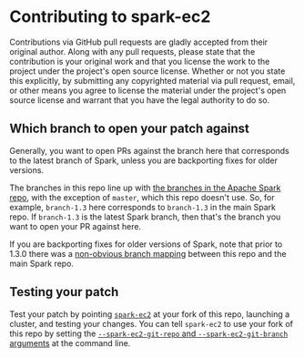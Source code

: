 # Contributing to spark-ec2

Contributions via GitHub pull requests are gladly accepted from their original author. Along with any pull requests, please state that the contribution is your original work and that you license the work to the project under the project's open source license. Whether or not you state this explicitly, by submitting any copyrighted material via pull request, email, or other means you agree to license the material under the project's open source license and warrant that you have the legal authority to do so.

## Which branch to open your patch against

Generally, you want to open PRs against the branch here that corresponds to the latest branch of Spark, unless you are backporting fixes for older versions.

The branches in this repo line up with [the branches in the Apache Spark repo](https://github.com/apache/spark-work/branches), with the exception of `master`, which this repo doesn't use. So, for example, `branch-1.3` here corresponds to `branch-1.3` in the main Spark repo. If `branch-1.3` is the latest Spark branch, then that's the branch you want to open your PR against here.

If you are backporting fixes for older versions of Spark, note that prior to 1.3.0 there was a [non-obvious branch mapping](https://cwiki.apache.org/confluence/display/spark-work/spark-ec2+AMI+list+and+install+file+version+mappings) between this repo and the main Spark repo.

## Testing your patch

Test your patch by pointing [`spark-ec2`](https://github.com/apache/spark-work/tree/master/ec2) at your fork of this repo, launching a cluster, and testing your changes. You can tell `spark-ec2` to use your fork of this repo by setting the [`--spark-ec2-git-repo` and `--spark-ec2-git-branch` arguments](https://github.com/apache/spark-work/blob/e28b6bdbb5c5e4fd62ec0b547b77719c3f7e476e/ec2/spark_ec2.py#L153-L160) at the command line.
